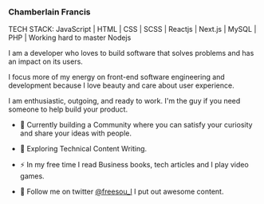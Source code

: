 ### Chamberlain Francis

TECH STACK: JavaScript | HTML | CSS | SCSS | Reactjs | Next.js | MySQL | PHP | Working hard to master Nodejs

I am a developer who loves to build software that solves problems and has an impact on its users. 

I focus more of my energy on front-end software engineering and development because I love beauty and care about user experience.

I am enthusiastic, outgoing, and ready to work. I'm the guy if you need someone to help build your product.

- :telescope: Currently building a Community where you can satisfy your curiosity and share your ideas with people.

- :seedling: Exploring Technical Content Writing.

- :zap: In my free time I read Business books, tech articles and I play video games. 

- :baby_chick: Follow me on twitter [@freesou_l](https://twitter.com/freesou_l) I put out awesome content.





<!--
**Chamberlainfrancis/Chamberlainfrancis** is a ✨ _special_ ✨ repository because its `README.md` (this file) appears on your GitHub profile.

Here are some ideas to get you started:

- 🔭 I’m currently working on ...
- 🌱 I’m currently learning ...
- 👯 I’m looking to collaborate on ...
- 🤔 I’m looking for help with ...
- 💬 Ask me about ...
- 📫 How to reach me: ...
- 😄 Pronouns: ...
- ⚡ Fun fact: ...
-->
